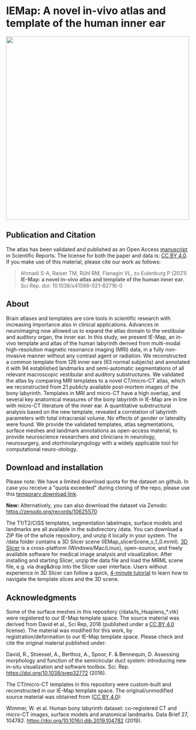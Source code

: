 # IEMap: A novel in-vivo atlas and template of the human inner ear
<!--![](./data/fig_IEMap_3Drender.png)-->
<!--<img width="500" alt="" src="./data/fig_IEMap_3Drender.png">-->
<img width="500" alt="" src="https://zenodo.org/api/iiif/record:10625570:fig_IEMap_3Drender.png/full/!800,800/0/default.png">

## Publication and Citation
The atlas has been validated and published as an Open Access [manuscript](https://doi.org/10.1038/s41598-021-82716-0) in Scientific Reports. The license for both the paper and data is: [CC BY 4.0](https://creativecommons.org/licenses/by/4.0/). If you make use of this material, please cite our work as follows:  

> Ahmadi S-A, Raiser TM, Rühl RM, Flanagin VL, zu Eulenburg P (2021) **IE-Map: a novel in-vivo atlas and template of the human inner ear.** Sci Rep. doi: 10.1038/s41598-021-82716-0

## About
Brain atlases and templates are core tools in scientific research with increasing importance also in clinical applications. Advances in neuroimaging now allowed us to expand the atlas domain to the vestibular and auditory organ, the inner ear. In this study, we present IE-Map, an in-vivo template and atlas of the human labyrinth derived from multi-modal high-resolution magnetic resonance imaging (MRI) data, in a fully non-invasive manner without any contrast agent or radiation. We reconstructed a common template from 126 inner ears (63 normal subjects) and annotated it with 94 established landmarks and semi-automatic segmentations of all relevant macroscopic vestibular and auditory substructures. We validated the atlas by comparing MRI templates to a novel CT/micro-CT atlas, which we reconstructed from 21 publicly available post-mortem images of the bony labyrinth. Templates in MRI and micro-CT have a high overlap, and several key anatomical measures of the bony labyrinth in IE-Map are in line with micro-CT literature of the inner ear. A quantitative substructural analysis based on the new template, revealed a correlation of labyrinth parameters with total intracranial volume. No effects of gender or laterality were found. We provide the validated templates, atlas segmentations, surface meshes and landmark annotations as open-access material, to provide neuroscience researchers and clinicians in neurology, neurosurgery, and otorhinolaryngology with a widely applicable tool for computational neuro-otology.

## Download and installation
Please note: We have a limited download quota for the dataset on github. In case you receive a "quota exceeded" during cloning of the repo, please use this [temporary download link](https://drive.google.com/file/d/1Q57AhDwYPNELAUsVdbfaRQRphwFLhcOZ/view?usp=sharing). 

**New:** Alternatively, you can also download the dataset via Zenodo: https://zenodo.org/records/10625570

The T1/T2/CISS templates, segmentation labelmaps, surface models and landmarks are all available in the subdirectory /data. You can download a ZIP file of the whole repository, and unzip it locally in your system. The /data folder contains a 3D Slicer scene (IEMap_slicerScene_v_1_0.mrml). [3D Slicer](https://download.slicer.org/) is a cross-platform (Windows/Mac/Linux), open-source, and freely available software for medical image analysis and visualization. After installing and starting Slicer, unzip the data file and load the MRML scene file, e.g. via drag&drop into the Slicer user interface. Users without experience in 3D Slicer can follow a quick, [4-minute tutorial](https://www.slicer.org/wiki/Documentation/4.10/Training#Slicer4Minute_Tutorial) to learn how to navigate the template slices and the 3D scene.

## Acknowledgments
Some of the surface meshes in this repository (/data/ls_Hsapiens_*.vtk) were registered to our IE-Map template space. The source material was derived from David et al., Sci Rep, 2016 (published under a [CC BY 4.0](https://creativecommons.org/licenses/by/4.0/) license). The material was modified for this work, by registration/deformation to our IE-Map template space. Please check and cite the original material published under:

David, R., Stoessel, A., Berthoz, A., Spoor, F. & Bennequin, D. Assessing morphology and function of the semicircular duct system: introducing new in-situ visualization and software toolbox. Sci. Rep. https://doi.org/10.1038/srep32772 (2016).

The CT/micro-CT templates in this repository were custom-built and reconstructed in our IE-Map template space. The original/unmodified source material was obtained from ([CC BY 4.0](https://creativecommons.org/licenses/by/4.0/)):

Wimmer, W. et al. Human bony labyrinth dataset: co-registered CT and micro-CT images, surface models and anatomical landmarks. Data Brief 27, 104782. https://doi.org/10.1016/j.dib.2019.104782 (2019).
